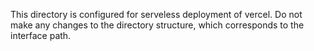 This directory is configured for serveless deployment of vercel. Do not make any changes to the directory structure,
which corresponds to the interface path.